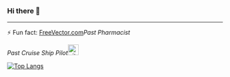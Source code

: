 ### Hi there 👋

<!--
**TemidoRocha/TemidoRocha** is a ✨ _special_ ✨ repository because its `README.md` (this file) appears on your GitHub profile.

Here are some ideas to get you started:

- 🔭 I’m currently working on ...
- 🌱 I’m currently learning ...
- 👯 I’m looking to collaborate on ...
- 🤔 I’m looking for help with ...
- 💬 Ask me about ...
- 📫 How to reach me: ...
- 😄 Pronouns: ...
- ⚡ Fun fact: ...
-->
<hr>

⚡ Fun fact:
<a href="https://www.freevector.com/blue-and-green-pharmacy-icon-24839">FreeVector.com</a><em>Past Pharmacist</em>

<em>Past Cruise Ship Pilot</em><img width="25px" height="25px" src="https://github.githubassets.com/images/icons/copilot/cp-head-square.png" alt="github copilot icon">


[![Top Langs](https://github-readme-stats.vercel.app/api/top-langs/?username=temidorocha&hide_title&hide_border&theme=buefy)](https://github.com/temidorocha/github-readme-stats)
